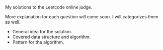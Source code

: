 My solutions to the Leetcode online judge.

More explanation for each question will come soon. I will categorizes them as well.
- General idea for the solution.
- Covered data structure and algorithm.
- Pattern for the algorithm.
